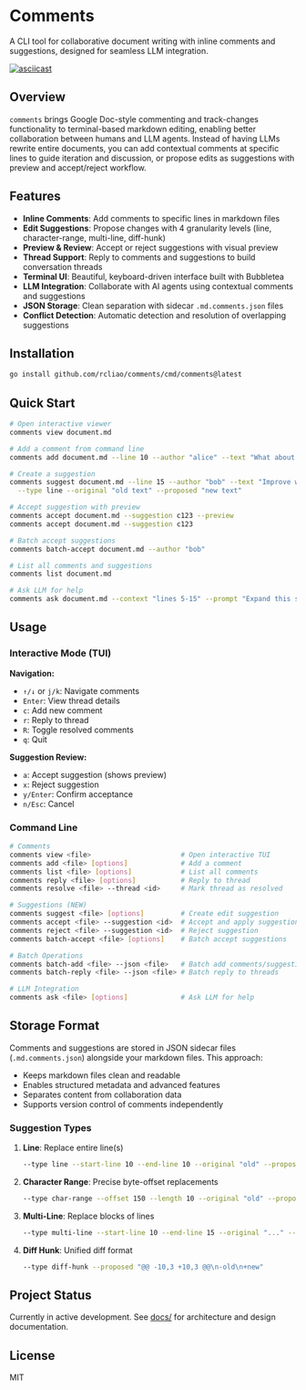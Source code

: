 # Comments

A CLI tool for collaborative document writing with inline comments and suggestions, designed for seamless LLM integration.

[![asciicast](https://asciinema.org/a/z6fSaof32MYS36NOtZ5Oj84Lf.svg)](https://asciinema.org/a/z6fSaof32MYS36NOtZ5Oj84Lf)

## Overview

`comments` brings Google Doc-style commenting and track-changes functionality to terminal-based markdown editing, enabling better collaboration between humans and LLM agents. Instead of having LLMs rewrite entire documents, you can add contextual comments at specific lines to guide iteration and discussion, or propose edits as suggestions with preview and accept/reject workflow.

## Features

- **Inline Comments**: Add comments to specific lines in markdown files
- **Edit Suggestions**: Propose changes with 4 granularity levels (line, character-range, multi-line, diff-hunk)
- **Preview & Review**: Accept or reject suggestions with visual preview
- **Thread Support**: Reply to comments and suggestions to build conversation threads
- **Terminal UI**: Beautiful, keyboard-driven interface built with Bubbletea
- **LLM Integration**: Collaborate with AI agents using contextual comments and suggestions
- **JSON Storage**: Clean separation with sidecar `.md.comments.json` files
- **Conflict Detection**: Automatic detection and resolution of overlapping suggestions

## Installation

```bash
go install github.com/rcliao/comments/cmd/comments@latest
```

## Quick Start

```bash
# Open interactive viewer
comments view document.md

# Add a comment from command line
comments add document.md --line 10 --author "alice" --text "What about edge cases?" --type Q

# Create a suggestion
comments suggest document.md --line 15 --author "bob" --text "Improve wording" \
  --type line --original "old text" --proposed "new text"

# Accept suggestion with preview
comments accept document.md --suggestion c123 --preview
comments accept document.md --suggestion c123

# Batch accept suggestions
comments batch-accept document.md --author "bob"

# List all comments and suggestions
comments list document.md

# Ask LLM for help
comments ask document.md --context "lines 5-15" --prompt "Expand this section"
```

## Usage

### Interactive Mode (TUI)

**Navigation:**
- `↑/↓` or `j/k`: Navigate comments
- `Enter`: View thread details
- `c`: Add new comment
- `r`: Reply to thread
- `R`: Toggle resolved comments
- `q`: Quit

**Suggestion Review:**
- `a`: Accept suggestion (shows preview)
- `x`: Reject suggestion
- `y/Enter`: Confirm acceptance
- `n/Esc`: Cancel

### Command Line

```bash
# Comments
comments view <file>                      # Open interactive TUI
comments add <file> [options]             # Add a comment
comments list <file> [options]            # List all comments
comments reply <file> [options]           # Reply to thread
comments resolve <file> --thread <id>     # Mark thread as resolved

# Suggestions (NEW)
comments suggest <file> [options]         # Create edit suggestion
comments accept <file> --suggestion <id>  # Accept and apply suggestion
comments reject <file> --suggestion <id>  # Reject suggestion
comments batch-accept <file> [options]    # Batch accept suggestions

# Batch Operations
comments batch-add <file> --json <file>   # Batch add comments/suggestions
comments batch-reply <file> --json <file> # Batch reply to threads

# LLM Integration
comments ask <file> [options]             # Ask LLM for help
```

## Storage Format

Comments and suggestions are stored in JSON sidecar files (`.md.comments.json`) alongside your markdown files. This approach:
- Keeps markdown files clean and readable
- Enables structured metadata and advanced features
- Separates content from collaboration data
- Supports version control of comments independently

### Suggestion Types

1. **Line**: Replace entire line(s)
   ```bash
   --type line --start-line 10 --end-line 10 --original "old" --proposed "new"
   ```

2. **Character Range**: Precise byte-offset replacements
   ```bash
   --type char-range --offset 150 --length 10 --original "old" --proposed "new"
   ```

3. **Multi-Line**: Replace blocks of lines
   ```bash
   --type multi-line --start-line 10 --end-line 15 --original "..." --proposed "..."
   ```

4. **Diff Hunk**: Unified diff format
   ```bash
   --type diff-hunk --proposed "@@ -10,3 +10,3 @@\n-old\n+new"
   ```

## Project Status

Currently in active development. See [docs/](docs/) for architecture and design documentation.

## License

MIT
